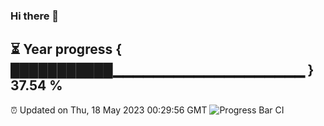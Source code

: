 ### Hi there 👋
⏳ Year progress { ███████████▁▁▁▁▁▁▁▁▁▁▁▁▁▁▁▁▁▁▁ } 37.54 %
---
⏰ Updated on Thu, 18 May 2023 00:29:56 GMT
![Progress Bar CI](https://github.com/Moyi321/Moyi321/workflows/Progress%20Bar%20CI/badge.svg)
